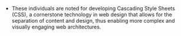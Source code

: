 - These individuals are noted for developing Cascading Style Sheets (CSS), a cornerstone technology in web design that allows for the separation of content and design, thus enabling more complex and visually engaging web architectures.